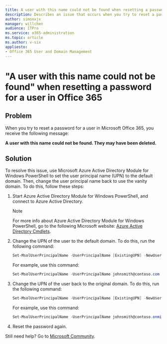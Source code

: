 ```yaml
---
title: A user with this name could not be found when resetting a password
description: Describes an issue that occurs when you try to reset a password for a user in Microsoft Office 365. A resolution is provided.
author: simonxjx
manager: willchen
audience: ITPro
ms.service: o365-administration
ms.topic: article
ms.author: v-six
appliesto:
- Office 365 User and Domain Management
---
```


# "A user with this name could not be found" when resetting a password for a user in Office 365

## Problem

When you try to reset a password for a user in Microsoft Office 365, you receive the following message:

**A user with this name could not be found. They may have been deleted.**

## Solution

To resolve this issue, use Microsoft Azure Active Directory Module for Windows PowerShell to set the user principal name (UPN) to the default domain. Then, change the user principal name back to use the vanity domain. To do this, follow these steps:

1. Start Azure Active Directory Module for Windows PowerShell, and connect to Azure Active Directory.

   > [!NOTE]
   > For more info about Azure Active Directory Module for Windows PowerShell, go to the following Microsoft website: [Azure Active Directory Cmdlets](https://aka.ms/aadposh).

1. Change the UPN of the user to the default domain. To do this, run the following command:

   ```powershell
   Set-MsolUserPrincipalName -UserPrincipalName [ExistingUPN] -NewUserPrincipalName [NewUPN]
   ```

   For example, use this command:

   ```powershell
   Set-MsolUserPrincipalName -UserPrincipalName johnsmith@contoso.com -NewUserPrincipalName johnsmith@contoso.onmicrosoft.com
   ```

1. Change the UPN of the user back to the original domain. To do this, run the following command: 

   ```powershell
   Set-MsolUserPrincipalName -UserPrincipalName [ExistingUPN] -NewUserPrincipalName [NewUPN]
   ```

   For example, use this command:

   ```powershell
   Set-MsolUserPrincipalName -UserPrincipalName johnsmith@contoso.onmicrosoft.com -NewUserPrincipalName johnsmith@contoso.com
   ```
1. Reset the password again.

Still need help? Go to [Microsoft Community](https://answers.microsoft.com/).